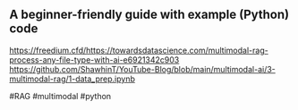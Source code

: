 ## A beginner-friendly guide with example (Python) code

https://freedium.cfd/https://towardsdatascience.com/multimodal-rag-process-any-file-type-with-ai-e6921342c903
https://github.com/ShawhinT/YouTube-Blog/blob/main/multimodal-ai/3-multimodal-rag/1-data_prep.ipynb


#RAG #multimodal #python 